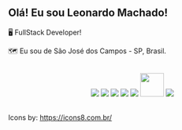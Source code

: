 ##  **Olá! Eu sou Leonardo Machado!** &nbsp;


🖥️ FullStack Developer!

🗺️ Eu sou de São José dos Campos - SP, Brasil. 

<br/>
<div align="center">
 <img src="https://img.icons8.com/color/48/000000/html-5--v1.png"/> <img src="https://img.icons8.com/color/48/000000/css3.png"/> <img src="https://img.icons8.com/color/48/000000/javascript--v1.png"/> <img src="https://img.icons8.com/color/48/000000/typescript.png"/> <img src="https://img.icons8.com/color/48/000000/react-native.png"/> <img src="https://user-images.githubusercontent.com/83739628/147862683-4309d84b-2adf-4bc3-8ed3-5eb9ed38bffd.png" width="48px">
 <img src="https://img.icons8.com/fluency/48/000000/node-js.png"/>
</div><br/>
 
 Icons by: https://icons8.com.br/
